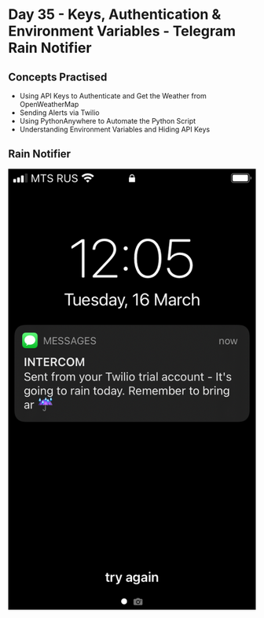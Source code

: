 # Day 35 - Keys, Authentication & Environment Variables - Telegram Rain Notifier
## Concepts Practised
- Using API Keys to Authenticate and Get the Weather from OpenWeatherMap
- Sending Alerts via Twilio 
- Using PythonAnywhere to Automate the Python Script
- Understanding Environment Variables and Hiding API Keys
## Rain Notifier
![day35](rain.png)
